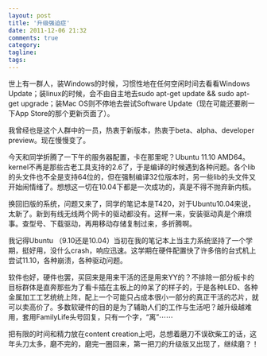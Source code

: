 ```yaml
---
layout: post
title: '升级强迫症'
date: 2011-12-06 21:32
comments: true
category: 
tagline: 
tags:
---
```

    

世上有一群人，装Windows的时候，习惯性地在任何空闲时间去看看Windows Update；装linux的时候，会不由自主地去sudo apt-get update && sudo apt-get upgrade；装Mac OS则不停地去尝试Software Update（现在可能还要刷一下App Store的那个更新页面了）。

我曾经也是这个人群中的一员，热衷于新版本，热衷于beta、alpha、developer preview。现在慢慢变了。

今天和同学折腾了一下午的服务器配置，卡在那里呢？Ubuntu 11.10 AMD64。kernel不再是那些古老工具支持的2.6了，于是编译的时候遇到各种问题。各个lib的头文件也不全是支持64位的，但在强制编译32位版本时，另一些lib的头文件又开始闹情绪了。想想这一切在10.04下都是一次成功的，真是不得不抛弃新内核。

换回旧版的系统，问题又来了，同学的笔记本是T420，对于Ubuntu10.04来说，太新了。新到有线无线两个网卡的驱动都没有。这样一来，安装驱动真是个麻烦事。查型号、下载驱动，再用移动存储复制过来，多折腾啊。

我记得Ubuntu （9.10还是10.04）当初在我的笔记本上当主力系统坚持了一个学期，挺好用，没什么crash，响应迅速。这学期在硬件配置快了许多倍的台式机上尝试11.10，各种崩溃，各种驱动问题。

软件也好，硬件也罢，买回来是用来干活的还是用来YY的？不排除一部分板卡的目标群体是直奔那些为了看卡插在主板上的帅呆了的样子的，于是各种LED、各种金属加工工艺统统上阵，配上一个可能只占成本很小一部分的真正干活的芯片，就可以卖高价了。多数软硬件的目的是为了辅助人们的工作与生活吧？越升级越难用，套用FamilyLife头号回复，只有一个字，“离”⋯⋯

把有限的时间和精力放在content creation上吧，总想着磨刀不误砍柴工的话，这年头刀太多，磨不完的，磨完一圈回来，第一把刀的升级版又出现了，继续磨？！
